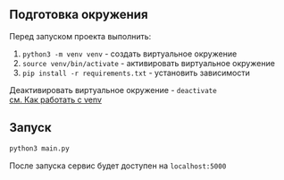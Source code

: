 ## Подготовка окружения
Перед запуском проекта выполнить:

1. `python3 -m venv venv` - создать виртуальное окружение
2. `source venv/bin/activate` - активировать виртуальное окружение
3. `pip install -r requirements.txt` - установить зависимости

Деактивировать виртуальное окружение - `deactivate`  
[см. Как работать с venv](https://blog.gunderson.tech/26307/using-virtual-environment-requirements-txt-with-python)

## Запуск
```bash
python3 main.py
```
После запуска сервис будет доступен на `localhost:5000`

